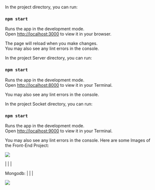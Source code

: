 In the project directory, you can run:

### `npm start`

Runs the app in the development mode.\
Open [http://localhost:3000](http://localhost:3000) to view it in your browser.

The page will reload when you make changes.\
You may also see any lint errors in the console.

In the project Server directory, you can run:

### `npm start`

Runs the app in the development mode.\
Open [http://localhost:8000](http://localhost:8000) to view it in your Terminal.

You may also see any lint errors in the console.

In the project Socket directory, you can run:

### `npm start`

Runs the app in the development mode.\
Open [http://localhost:9000](http://localhost:9000) to view it in your Terminal.

You may also see any lint errors in the console.
Here are some Images of the  Front-End Project:
<div>
<img src="https://i.imgur.com/NNnNP03.png"/>
</div>
 
| 
|
|
 
 Mongodb:
 |
 |
 |
 
 
 
 
 <div>
<img src="https://i.imgur.com/DIghExt.png"/>
</div>
